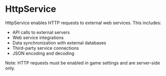 # HttpService

HttpService enables HTTP requests to external web services. This includes:
- API calls to external servers
- Web service integrations
- Data synchronization with external databases
- Third-party service connections
- JSON encoding and decoding

Note: HTTP requests must be enabled in game settings and are server-side only.